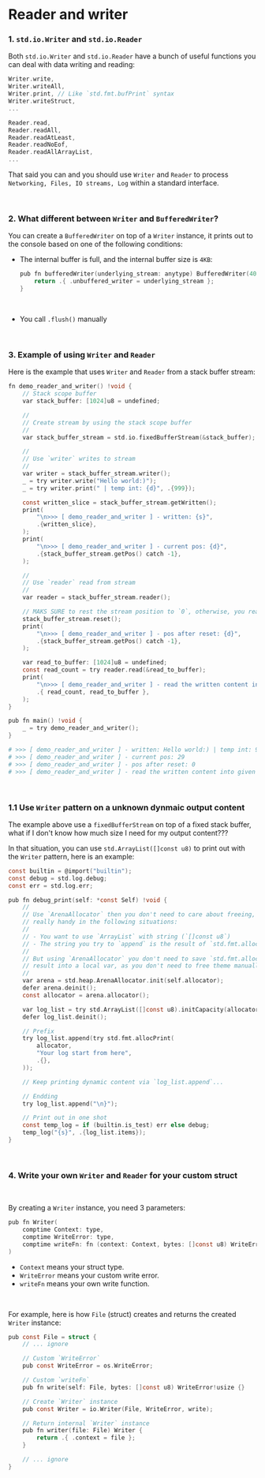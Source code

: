 # Reader and writer

### 1. `std.io.Writer` and `std.io.Reader`

Both `std.io.Writer` and `std.io.Reader` have a bunch of useful functions you
can deal with data writing and reading:

```c
Writer.write,
Writer.writeAll,
Writer.print, // Like `std.fmt.bufPrint` syntax
Writer.writeStruct,
...

Reader.read,
Reader.readAll,
Reader.readAtLeast,
Reader.readNoEof,
Reader.readAllArrayList,
...
```

That said you can and you should use `Writer` and `Reader` to process
`Networking, Files, IO streams, Log` within a standard interface.

</br>

### 2. What different between `Writer` and `BufferedWriter`?

You can create a `BufferedWriter` on top of a `Writer` instance, it prints out
to the console based on one of the following conditions:

- The internal buffer is full, and the internal buffer size is `4KB`:

    ```c
    pub fn bufferedWriter(underlying_stream: anytype) BufferedWriter(4096, @TypeOf(underlying_stream)) {
        return .{ .unbuffered_writer = underlying_stream };
    }
    ```

    </br>


- You call `.flush()` manually

</br>

### 3. Example of using `Writer` and `Reader`

Here is the example that uses `Writer` and `Reader` from a stack buffer stream:

```c
fn demo_reader_and_writer() !void {
    // Stack scope buffer
    var stack_buffer: [1024]u8 = undefined;

    //
    // Create stream by using the stack scope buffer
    //
    var stack_buffer_stream = std.io.fixedBufferStream(&stack_buffer);

    //
    // Use `writer` writes to stream
    //
    var writer = stack_buffer_stream.writer();
    _ = try writer.write("Hello world:)");
    _ = try writer.print(" | temp int: {d}", .{999});

    const written_slice = stack_buffer_stream.getWritten();
    print(
        "\n>>> [ demo_reader_and_writer ] - written: {s}",
        .{written_slice},
    );
    print(
        "\n>>> [ demo_reader_and_writer ] - current pos: {d}",
        .{stack_buffer_stream.getPos() catch -1},
    );

    //
    // Use `reader` read from stream
    //
    var reader = stack_buffer_stream.reader();

    // MAKS SURE to rest the stream position to `0`, otherwise, you read nothing!!!
    stack_buffer_stream.reset();
    print(
        "\n>>> [ demo_reader_and_writer ] - pos after reset: {d}",
        .{stack_buffer_stream.getPos() catch -1},
    );

    var read_to_buffer: [1024]u8 = undefined;
    const read_count = try reader.read(&read_to_buffer);
    print(
        "\n>>> [ demo_reader_and_writer ] - read the written content into given buffer, read count: {d}, content: {s}",
        .{ read_count, read_to_buffer },
    );
}

pub fn main() !void {
    _ = try demo_reader_and_writer();
}
```

```bash
# >>> [ demo_reader_and_writer ] - written: Hello world:) | temp int: 999
# >>> [ demo_reader_and_writer ] - current pos: 29
# >>> [ demo_reader_and_writer ] - pos after reset: 0
# >>> [ demo_reader_and_writer ] - read the written content into given buffer, read count: 1024, content: Hello world:) | temp int: 999
```

</br>

### 1.1 Use `Writer` pattern on a unknown dynmaic output content

The example above use a `fixedBufferStream` on top of a fixed stack buffer, what
if I don't know how much size I need for my output content???

In that situation, you can use `std.ArrayList([]const u8)` to print out with
the `Writer` pattern, here is an example:

```c
const builtin = @import("builtin");
const debug = std.log.debug;
const err = std.log.err;

pub fn debug_print(self: *const Self) !void {
    //
    // Use `ArenaAllocator` then you don't need to care about freeing, that's
    // really handy in the following situations:
    //
    // - You want to use `ArrayList` with string (`[]const u8`)
    // - The string you try to `append` is the result of `std.fmt.allocPrint`
    //
    // But using `ArenaAllocator` you don't need to save `std.fmt.allocPrint`
    // result into a local var, as you don't need to free theme manually:)
    //
    var arena = std.heap.ArenaAllocator.init(self.allocator);
    defer arena.deinit();
    const allocator = arena.allocator();

    var log_list = try std.ArrayList([]const u8).initCapacity(allocator, 1024);
    defer log_list.deinit();

    // Prefix
    try log_list.append(try std.fmt.allocPrint(
        allocator,
        "Your log start from here",
        .{},
    ));

    // Keep printing dynamic content via `log_list.append`...

    // Endding
    try log_list.append("\n}");

    // Print out in one shot
    const temp_log = if (builtin.is_test) err else debug;
    temp_log("{s}", .{log_list.items});
}
```

</br>


### 4. Write your own `Writer` and `Reader` for your custom struct

</br>

By creating a `Writer` instance, you need 3 parameters:

```c
pub fn Writer(
    comptime Context: type,
    comptime WriteError: type,
    comptime writeFn: fn (context: Context, bytes: []const u8) WriteError!usize,
)
```

- `Context` means your struct type.
- `WriteError` means your custom write error.
- `writeFn` means your own write function.

</br>

For example, here is how `File` (struct) creates and returns the created `Writer`
instance:

```c
pub const File = struct {
    // ... ignore

    // Custom `WriteError`
    pub const WriteError = os.WriteError;

    // Custom `writeFn`
    pub fn write(self: File, bytes: []const u8) WriteError!usize {}

    // Create `Writer` instance
    pub const Writer = io.Writer(File, WriteError, write);

    // Return internal `Writer` instance
    pub fn writer(file: File) Writer {
        return .{ .context = file };
    }

    // ... ignore
}
```

</br>

